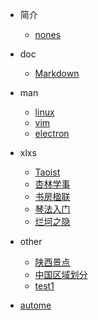 <!-- _coverpage.md -->

* 简介
    * [nones](README.md)

* doc
    
    * [Markdown](/docs/Markdown.md)

* man
    * [linux](/man/linux.md)
    * [vim](/man/vim.md)
    * [electron](/man/electron.md)

* xlxs
    * [Taoist](/dao/taoist.md)
    * [杏林学事](/dao/xinglin.md)
    * [书房楹联](/dao/对联.md)
    * [琴法入门](/dao/qin.md)
    * [烂坷之隐](/dao/go.md)

* other
    * [陕西景点](/other/陕西旅游景点顺口溜.md)
    * [中国区域划分](/other/中国区域划分.md)
    * [test1](/docs/index.md)

* [autome](/dao/me.md)
